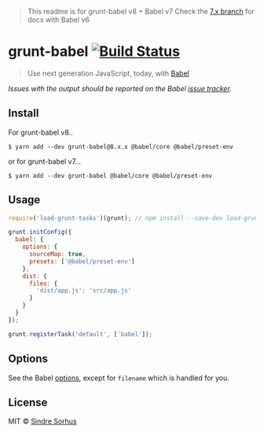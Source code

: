 > This readme is for grunt-babel v8 + Babel v7
> Check the [7.x branch](https://github.com/babel/grunt-babel/tree/7.x) for docs with Babel v6

# grunt-babel [![Build Status](https://travis-ci.org/babel/grunt-babel.svg?branch=master)](https://travis-ci.org/babel/grunt-babel)

> Use next generation JavaScript, today, with [Babel](https://babeljs.io)

*Issues with the output should be reported on the Babel [issue tracker](https://github.com/babel/babel/issues).*

## Install

For grunt-babel v8..
```
$ yarn add --dev grunt-babel@8.x.x @babel/core @babel/preset-env
```
or for grunt-babel v7...
```
$ yarn add --dev grunt-babel @babel/core @babel/preset-env
```

## Usage

```js
require('load-grunt-tasks')(grunt); // npm install --save-dev load-grunt-tasks

grunt.initConfig({
  babel: {
    options: {
      sourceMap: true,
      presets: ['@babel/preset-env']
    },
    dist: {
      files: {
        'dist/app.js': 'src/app.js'
      }
    }
  }
});

grunt.registerTask('default', ['babel']);
```

## Options

See the Babel [options](https://babeljs.io/docs/en/options), except for `filename` which is handled for you.

## License

MIT © [Sindre Sorhus](https://sindresorhus.com)
